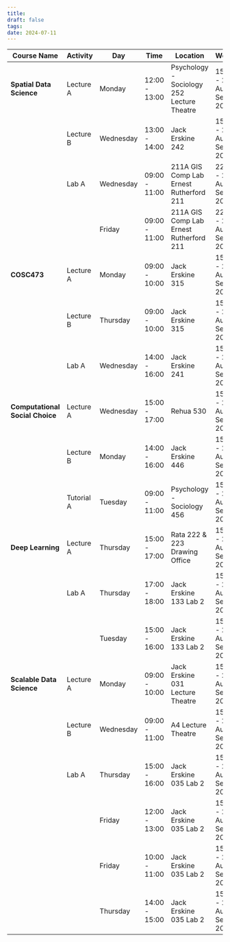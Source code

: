 ```yaml
---
title: 
draft: false
tags: 
date: 2024-07-11
---
```

| Course Name                    | Activity  | Day       | Time          | Location                               | Weeks                   |
|--------------------------------|-----------|-----------|---------------|----------------------------------------|-------------------------|
| **Spatial Data Science**       | Lecture A | Monday    | 12:00 - 13:00 | Psychology - Sociology 252 Lecture Theatre | 15 Jul - 25 Aug, 9 Sep - 20 Oct |
|                                | Lecture B | Wednesday | 13:00 - 14:00 | Jack Erskine 242                       | 15 Jul - 25 Aug, 9 Sep - 20 Oct |
|                                | Lab A     | Wednesday | 09:00 - 11:00 | 211A GIS Comp Lab Ernest Rutherford 211 | 22 Jul - 25 Aug, 9 Sep - 20 Oct |
|                                |           | Friday    | 09:00 - 11:00 | 211A GIS Comp Lab Ernest Rutherford 211 | 22 Jul - 25 Aug, 9 Sep - 20 Oct |
| **COSC473**                    | Lecture A | Monday    | 09:00 - 10:00 | Jack Erskine 315                       | 15 Jul - 25 Aug, 9 Sep - 20 Oct |
|                                | Lecture B | Thursday  | 09:00 - 10:00 | Jack Erskine 315                       | 15 Jul - 25 Aug, 9 Sep - 20 Oct |
|                                | Lab A     | Wednesday | 14:00 - 16:00 | Jack Erskine 241                       | 15 Jul - 25 Aug, 9 Sep - 20 Oct |
| **Computational Social Choice**| Lecture A | Wednesday | 15:00 - 17:00 | Rehua 530                              | 15 Jul - 25 Aug, 9 Sep - 20 Oct |
|                                | Lecture B | Monday    | 14:00 - 16:00 | Jack Erskine 446                       | 15 Jul - 25 Aug, 9 Sep - 20 Oct |
|                                | Tutorial A| Tuesday   | 09:00 - 11:00 | Psychology - Sociology 456             | 15 Jul - 25 Aug, 9 Sep - 20 Oct |
| **Deep Learning**              | Lecture A | Thursday  | 15:00 - 17:00 | Rata 222 & 223 Drawing Office          | 15 Jul - 25 Aug, 9 Sep - 20 Oct |
|                                | Lab A     | Thursday  | 17:00 - 18:00 | Jack Erskine 133 Lab 2                 | 15 Jul - 25 Aug, 9 Sep - 20 Oct |
|                                |           | Tuesday   | 15:00 - 16:00 | Jack Erskine 133 Lab 2                 | 15 Jul - 25 Aug, 9 Sep - 20 Oct |
| **Scalable Data Science**      | Lecture A | Monday    | 09:00 - 10:00 | Jack Erskine 031 Lecture Theatre       | 15 Jul - 25 Aug, 9 Sep - 20 Oct |
|                                | Lecture B | Wednesday | 09:00 - 11:00 | A4 Lecture Theatre                     | 15 Jul - 25 Aug, 9 Sep - 20 Oct |
|                                | Lab A     | Thursday  | 15:00 - 16:00 | Jack Erskine 035 Lab 2                 | 15 Jul - 25 Aug, 9 Sep - 20 Oct |
|                                |           | Friday    | 12:00 - 13:00 | Jack Erskine 035 Lab 2                 | 15 Jul - 25 Aug, 9 Sep - 20 Oct |
|                                |           | Friday    | 10:00 - 11:00 | Jack Erskine 035 Lab 2                 | 15 Jul - 25 Aug, 9 Sep - 20 Oct |
|                                |           | Thursday  | 14:00 - 15:00 | Jack Erskine 035 Lab 2                 | 15 Jul - 25 Aug, 9 Sep - 20 Oct |

